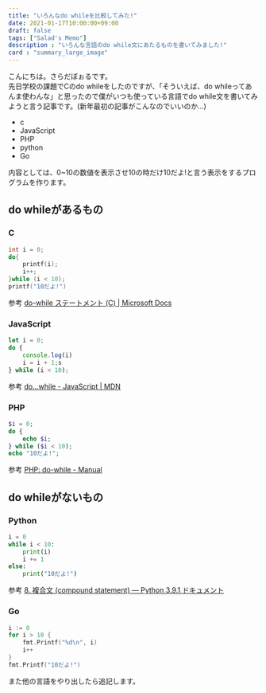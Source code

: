 ```yaml
---
title: "いろんなdo whileを比較してみた!"
date: 2021-01-17T10:00:00+09:00
draft: false
tags: ["Salad's Memo"]
description : "いろんな言語のdo while文にあたるものを書いてみました!"
card : "summary_large_image"
---
```

こんにちは。さらだぼぉるです。  
先日学校の課題でCのdo whileをしたのですが、「そういえば、do whileってあんま使わんな」と思ったので僕がいつも使っている言語でdo while文を書いてみようと言う記事です。(新年最初の記事がこんなのでいいのか...)

- c  
- JavaScript  
- PHP  
- python  
- Go  

内容としては、0~10の数値を表示させ10の時だけ10だよ!と言う表示をするプログラムを作ります。

## do whileがあるもの
### C
```c
int i = 0;
do{
	printf(i);
	i++;
}while (i < 10);
printf("10だよ!")
```
参考 [do-while ステートメント (C) | Microsoft Docs](https://docs.microsoft.com/ja-jp/cpp/c-language/do-while-statement-c?view=msvc-160)

### JavaScript
```javascript
let i = 0;
do {
	console.log(i)
	i = i + 1;s
} while (i < 10);
```
参考 [do...while - JavaScript | MDN](https://developer.mozilla.org/ja/docs/Web/JavaScript/Reference/Statements/do...while)

### PHP
```php
$i = 0;
do {
    echo $i;
} while ($i < 10);
echo "10だよ!";
```
参考 [PHP: do-while - Manual](https://www.php.net/manual/ja/control-structures.do.while.php)

## do whileがないもの
### Python
```python
i = 0
while i < 10:
	print(i)
	i += 1
else:
	print("10だよ!")
```
参考 [8. 複合文 (compound statement) — Python 3.9.1 ドキュメント](https://docs.python.org/ja/3/reference/compound_stmts.html#while)

### Go
```go
i := 0
for i > 10 {
    fmt.Printf("%d\n", i)
    i++
}
fmt.Printf("10だよ!")
```

また他の言語をやり出したら追記します。
